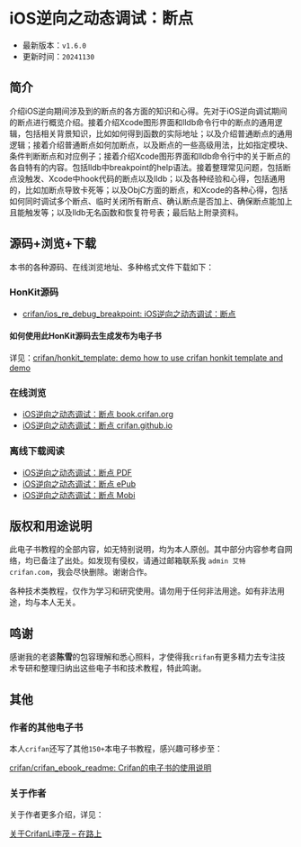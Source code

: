 # iOS逆向之动态调试：断点

* 最新版本：`v1.6.0`
* 更新时间：`20241130`

## 简介

介绍iOS逆向期间涉及到的断点的各方面的知识和心得。先对于iOS逆向调试期间的断点进行概览介绍。接着介绍Xcode图形界面和lldb命令行中的断点的通用逻辑，包括相关背景知识，比如如何得到函数的实际地址；以及介绍普通断点的通用逻辑；接着介绍普通断点如何加断点，以及断点的一些高级用法，比如指定模块、条件判断断点和对应例子；接着介绍Xcode图形界面和lldb命令行中的关于断点的各自特有的内容。包括lldb中breakpoint的help语法。接着整理常见问题，包括断点没触发、Xcode中hook代码的断点以及lldb；以及各种经验和心得，包括通用的，比如加断点导致卡死等；以及ObjC方面的断点，和Xcode的各种心得，包括如何同时调试多个断点、临时关闭所有断点、确认断点是否加上、确保断点能加上且能触发等；以及lldb无名函数和恢复符号表；最后贴上附录资料。

## 源码+浏览+下载

本书的各种源码、在线浏览地址、多种格式文件下载如下：

### HonKit源码

* [crifan/ios_re_debug_breakpoint: iOS逆向之动态调试：断点](https://github.com/crifan/ios_re_debug_breakpoint)

#### 如何使用此HonKit源码去生成发布为电子书

详见：[crifan/honkit_template: demo how to use crifan honkit template and demo](https://github.com/crifan/honkit_template)

### 在线浏览

* [iOS逆向之动态调试：断点 book.crifan.org](https://book.crifan.org/books/ios_re_debug_breakpoint/website/)
* [iOS逆向之动态调试：断点 crifan.github.io](https://crifan.github.io/ios_re_debug_breakpoint/website/)

### 离线下载阅读

* [iOS逆向之动态调试：断点 PDF](https://book.crifan.org/books/ios_re_debug_breakpoint/pdf/ios_re_debug_breakpoint.pdf)
* [iOS逆向之动态调试：断点 ePub](https://book.crifan.org/books/ios_re_debug_breakpoint/epub/ios_re_debug_breakpoint.epub)
* [iOS逆向之动态调试：断点 Mobi](https://book.crifan.org/books/ios_re_debug_breakpoint/mobi/ios_re_debug_breakpoint.mobi)

## 版权和用途说明

此电子书教程的全部内容，如无特别说明，均为本人原创。其中部分内容参考自网络，均已备注了出处。如发现有侵权，请通过邮箱联系我 `admin 艾特 crifan.com`，我会尽快删除。谢谢合作。

各种技术类教程，仅作为学习和研究使用。请勿用于任何非法用途。如有非法用途，均与本人无关。

## 鸣谢

感谢我的老婆**陈雪**的包容理解和悉心照料，才使得我`crifan`有更多精力去专注技术专研和整理归纳出这些电子书和技术教程，特此鸣谢。

## 其他

### 作者的其他电子书

本人`crifan`还写了其他`150+`本电子书教程，感兴趣可移步至：

[crifan/crifan_ebook_readme: Crifan的电子书的使用说明](https://github.com/crifan/crifan_ebook_readme)

### 关于作者

关于作者更多介绍，详见：

[关于CrifanLi李茂 – 在路上](https://www.crifan.org/about/)
